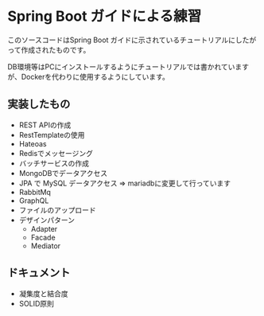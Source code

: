 # Spring Boot ガイドによる練習
このソースコードはSpring Boot ガイドに示されているチュートリアルにしたがって作成されたものです。

DB環境等はPCにインストールするようにチュートリアルでは書かれていますが、Dockerを代わりに使用するようにしています。

## 実装したもの
- REST APIの作成
- RestTemplateの使用
- Hateoas
- Redisでメッセージング
- バッチサービスの作成
- MongoDBでデータアクセス
- JPA で MySQL データアクセス
  => mariadbに変更して行っています
- RabbitMq
- GraphQL
- ファイルのアップロード
- デザインパターン
  - Adapter
  - Facade
  - Mediator

## ドキュメント
- 凝集度と結合度
- SOLID原則